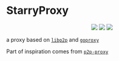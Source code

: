 # StarryProxy

<p align="center">
  <img src="https://img.shields.io/badge/made%20by-Saxon SA%20&%20Fay HU-purple.svg?style=flat-square" />
  <img src="https://img.shields.io/badge/project-StarryProxy-blue.svg?style=flat-square" />
<img src="https://img.shields.io/badge/version-0.0.1-darkgreen.svg?style=flat-square" />
</p>

a proxy based on [`libp2p`](https://github.com/libp2p/go-libp2p) and [`goproxy`](https://github.com/elazarl/goproxy)

Part of inspiration comes from [`p2p-proxy`](https://github.com/diandianl/p2p-proxy)
